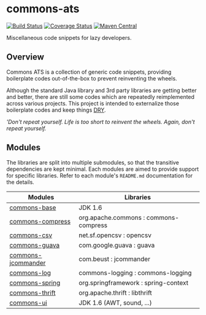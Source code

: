# commons-ats
[![Build Status][travis-icon]][travis-page] [![Coverage Status][coverall-icon]][coverall-page] [![Maven Central][maven-icon]][maven-page]

Miscellaneous code snippets for lazy developers.


## Overview

Commons ATS is a collection of generic code snippets, providing 
boilerplate codes out-of-the-box to prevent reinventing the wheels.

Although the standard Java library and 3rd party libraries are getting better and better, 
there are still some codes which are repeatedly reimplemented across various projects. 
This project is intended to externalize those boilerplate codes 
and keep things [DRY](https://en.wikipedia.org/wiki/Don%27t_repeat_yourself).

*'Don't repeat yourself. Life is too short to reinvent the wheels. Again, don't repeat yourself.*
 

## Modules

The libraries are split into multiple submodules, so that the transitive dependencies are kept minimal.
Each modules are aimed to provide support for specific libraries. 
Refer to each module's `README.md` documentation for the details.


|Modules                    |Libraries                            |
|---------------------------|-------------------------------------|
|[commons-base][base]       |JDK 1.6                              |
|[commons-compress][comp]   |org.apache.commons : commons-compress|
|[commons-csv][csv_]        |net.sf.opencsv : opencsv             |
|[commons-guava][guav]      |com.google.guava : guava             |
|[commons-jcommander][jcom] |com.beust : jcommander               |
|[commons-log][log_]        |commons-logging : commons-logging    |
|[commons-spring][sprg]     |org.springframework : spring-context |
|[commons-thrift][thft]     |org.apache.thrift : libthrift        |
|[commons-ui][ui__]           |JDK 1.6 (AWT, sound, ...)            |

[base]:https://github.com/after-the-sunrise/commons-ats/tree/master/base
[comp]:https://github.com/after-the-sunrise/commons-ats/tree/master/compress
[csv_]:https://github.com/after-the-sunrise/commons-ats/tree/master/csv
[guav]:https://github.com/after-the-sunrise/commons-ats/tree/master/guava
[jcom]:https://github.com/after-the-sunrise/commons-ats/tree/master/jcommander
[log_]:https://github.com/after-the-sunrise/commons-ats/tree/master/log
[sprg]:https://github.com/after-the-sunrise/commons-ats/tree/master/spring
[thft]:https://github.com/after-the-sunrise/commons-ats/tree/master/thrift
[ui__]:https://github.com/after-the-sunrise/commons-ats/tree/master/ui

[travis-page]:https://travis-ci.org/after-the-sunrise/commons-ats
[travis-icon]:https://travis-ci.org/after-the-sunrise/commons-ats.svg?branch=master
[coverall-page]:https://coveralls.io/github/after-the-sunrise/commons-ats?branch=master
[coverall-icon]:https://coveralls.io/repos/github/after-the-sunrise/commons-ats/badge.svg?branch=master
[maven-page]:https://maven-badges.herokuapp.com/maven-central/com.after_sunrise.commons/commons-ats
[maven-icon]:https://maven-badges.herokuapp.com/maven-central/com.after_sunrise.commons/commons-ats/badge.svg

